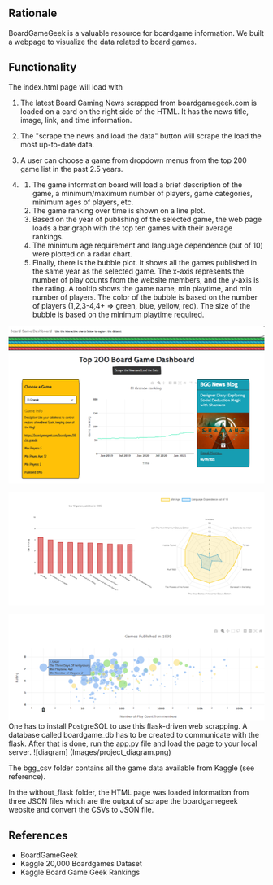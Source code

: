 ## Rationale
BoardGameGeek is a valuable resource for boardgame information. We built a webpage to visualize the data related to board games. 

## Functionality
The index.html page will load with 

1. The latest Board Gaming News scrapped from boardgamegeek.com is loaded on a card on the right side of the HTML. It has the news title, image, link, and time information. 

2. The "scrape the news and load the data" button will scrape the load the most up-to-date data.

3. A user can choose a game from dropdown menus from the top 200 game list in the past 2.5 years. 

4. 1. The game information board will load a brief description of the game, a minimum/maximum number of players, game categories, minimum ages of players, etc. 
   2. The game ranking over time is shown on a line plot. 
   3. Based on the year of publishing of the selected game, the web page loads a bar graph with the top ten games with their average rankings. 
   4. The minimum age requirement and language dependence (out of 10) were plotted on a radar chart. 
   5. Finally, there is the bubble plot. It shows all the games published in the same year as the selected game. The x-axis represents the number of play counts from the website members, and the y-axis is the rating. A tooltip shows the game name, min playtime, and min number of players. The color of the bubble is based on the number of players (1,2,3-4,4+ => green, blue, yellow, red). The size of the bubble is based on the minimum playtime required.

![top](Images/top.png)

![middle](Images/middle.png)



![bottom](Images/bottom.png) 
One has to install PostgreSQL to use this flask-driven web scrapping. A database called boardgame_db has to be created to communicate with the flask. After that is done, run the app.py file and load the page to your local server. 
![diagram] (Images/project_diagram.png)

The bgg_csv folder contains all the game data available from Kaggle (see reference).

In the without_flask folder, the HTML page was loaded information from three JSON files which are the output of scrape the boardgamegeek website and convert the CSVs to JSON file.

## References

- BoardGameGeek
- Kaggle 20,000 Boardgames Dataset
- Kaggle Board Game Geek Rankings